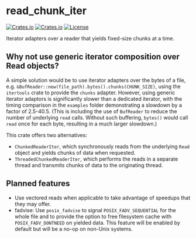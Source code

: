 # read_chunk_iter

[![Crates.io](https://img.shields.io/crates/v/read_chunk_iter)](https://crates.io/crates/read_chunk_iter)
[![Crates.io](https://img.shields.io/crates/d/read_chunk_iter)](https://crates.io/crates/read_chunk_iter)
[![License](https://img.shields.io/badge/license-MIT-blue)](https://github.com/rlee287/range_union_find/blob/main/LICENSE-MIT)

Iterator adapters over a reader that yields fixed-size chunks at a time.

## Why not use generic iterator composition over Read objects?

A simple solution would be to use iterator adapters over the bytes of a file, e.g. `&BufReader::new(file_path).bytes().chunks(CHUNK_SIZE)`, using the `itertools` crate to provide the `chunks` adapter. However, using generic iterator adaptors is significantly slower than a dedicated iterator, with the timing comparison in the `examples` folder demonstrating a slowdown by a factor of 2.5-40.5. (This is including the use of `BufReader` to reduce the number of underlying `read` calls. Without such buffering, `bytes()` would call `read` once for each byte, resulting in a much larger slowdown.)

This crate offers two alternatives:

- `ChunkedReaderIter`, which synchronously reads from the underlying `Read` object and yields chunks of data when requested.
- `ThreadedChunkedReaderIter`, which performs the reads in a separate thread and transmits chunks of data to the originating thread.

## Planned features

- Use vectored reads when applicable to take advantage of speedups that they may offer.
- fadvise: Use `posix_fadvise` to signal `POSIX_FADV_SEQUENTIAL` for the whole file and to provide the option to free filesystem cache with `POSIX_FADV_DONTNEED` on yielded data. This feature will be enabled by default but will be a no-op on non-Unix systems.